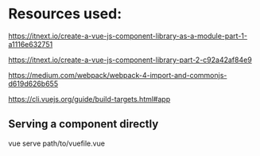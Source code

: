 # Resources used:

https://itnext.io/create-a-vue-js-component-library-as-a-module-part-1-a1116e632751

https://itnext.io/create-a-vue-js-component-library-part-2-c92a42af84e9

https://medium.com/webpack/webpack-4-import-and-commonjs-d619d626b655

https://cli.vuejs.org/guide/build-targets.html#app

## Serving a component directly
vue serve path/to/vuefile.vue